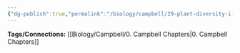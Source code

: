 ```yaml
---
{"dg-publish":true,"permalink":"/biology/campbell/29-plant-diversity-i-greening-of-earth/","dgHomeLink":true,"dgPassFrontmatter":true}
---
```


**Tags/Connections:**
[[Biology/Campbell/0. Campbell Chapters|0. Campbell Chapters]]